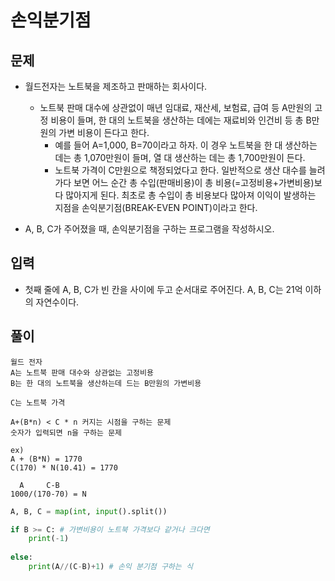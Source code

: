 # 손익분기점

## 문제 
- 월드전자는 노트북을 제조하고 판매하는 회사이다. 
  - 노트북 판매 대수에 상관없이 매년 임대료, 재산세, 보험료, 급여 등 A만원의 고정 비용이 들며, 한 대의 노트북을 생산하는 데에는 재료비와 인건비 등 총 B만원의 가변 비용이 든다고 한다.
    - 예를 들어 A=1,000, B=70이라고 하자. 이 경우 노트북을 한 대 생산하는 데는 총 1,070만원이 들며, 열 대 생산하는 데는 총 1,700만원이 든다.
    - 노트북 가격이 C만원으로 책정되었다고 한다. 일반적으로 생산 대수를 늘려 가다 보면 어느 순간 총 수입(판매비용)이 총 비용(=고정비용+가변비용)보다 많아지게 된다. 최초로 총 수입이 총 비용보다 많아져 이익이 발생하는 지점을 손익분기점(BREAK-EVEN POINT)이라고 한다.

- A, B, C가 주어졌을 때, 손익분기점을 구하는 프로그램을 작성하시오.

## 입력
- 첫째 줄에 A, B, C가 빈 칸을 사이에 두고 순서대로 주어진다. A, B, C는 21억 이하의 자연수이다.

## 풀이

```
월드 전자
A는 노트북 판매 대수와 상관없는 고정비용
B는 한 대의 노트북을 생산하는데 드는 B만원의 가변비용

C는 노트북 가격

A+(B*n) < C * n 커지는 시점을 구하는 문제
숫자가 입력되면 n을 구하는 문제

ex)
A + (B*N) = 1770
C(170) * N(10.41) = 1770

  A     C-B
1000/(170-70) = N
```



``` Python
A, B, C = map(int, input().split())

if B >= C: # 가변비용이 노트북 가격보다 같거나 크다면
    print(-1)
    
else:
    print(A//(C-B)+1) # 손익 분기점 구하는 식
```


